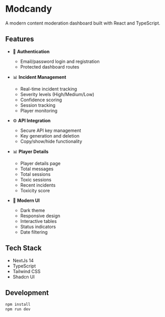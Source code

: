 # Modcandy

A modern content moderation dashboard built with React and TypeScript.

## Features

- 🔐 **Authentication**
  - Email/password login and registration
  - Protected dashboard routes

- 📊 **Incident Management**
  - Real-time incident tracking
  - Severity levels (High/Medium/Low)
  - Confidence scoring
  - Session tracking
  - Player monitoring

- ⚙️ **API Integration**
  - Secure API key management
  - Key generation and deletion
  - Copy/show/hide functionality

- 📊 **Player Details**
  - Player details page
  - Total messages
  - Total sessions
  - Toxic sessions
  - Recent incidents
  - Toxicity score

- 🎨 **Modern UI**
  - Dark theme
  - Responsive design
  - Interactive tables
  - Status indicators
  - Date filtering

## Tech Stack

- NextJs 14
- TypeScript
- Tailwind CSS
- Shadcn UI

## Development

```bash
npm install
npm run dev
```